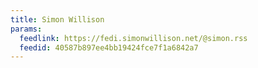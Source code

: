 ```yaml
---
title: Simon Willison
params:
  feedlink: https://fedi.simonwillison.net/@simon.rss
  feedid: 40587b897ee4bb19424fce7f1a6842a7
---
```

